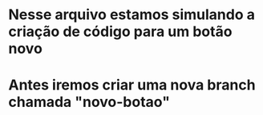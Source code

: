 # Nesse arquivo estamos simulando a criação de código para um botão novo
# Antes iremos criar uma nova branch chamada "novo-botao"